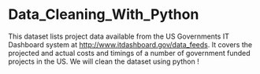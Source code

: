 # Data_Cleaning_With_Python

This dataset lists project data available from the US Governments IT Dashboard system at http://www.itdashboard.gov/data_feeds. It covers the projected and actual costs and timings of a number of government funded projects in the US.
We will clean the dataset using python !
